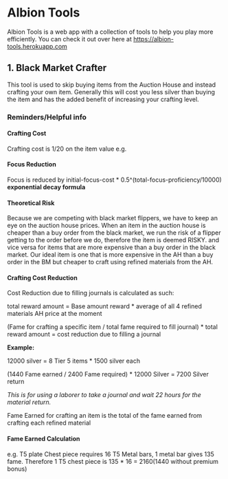 # Albion Tools
Albion Tools is a web app with a collection of tools to help you play more efficiently.
You can check it out over here at https://albion-tools.herokuapp.com
## 1. Black Market Crafter
This tool is used to skip buying items from the Auction House and instead crafting your own item. Generally this will cost you less silver than buying the item and has the added benefit of increasing your crafting level.
### Reminders/Helpful info

#### Crafting Cost
Crafting cost is 1/20 on the item value
e.g. 

#### Focus Reduction
Focus is reduced by initial-focus-cost \* 0.5^(total-focus-proficiency/10000) **exponential decay formula**

#### Theoretical Risk
Because we are competing with black market flippers, we have to keep an eye on the auction house prices. When an item in the auction house is cheaper than a buy order from the black market, we run the risk of a flipper getting to the order before we do, therefore the item is deemed RISKY. and vice versa for items that are more expensive than a buy order in the black market. Our ideal item is one that is more expensive in the AH than a buy order in the BM but cheaper to craft using refined materials from the AH.

#### Crafting Cost Reduction 
Cost Reduction due to filling journals is calculated as such:

total reward amount = Base amount reward * average of all 4 refined materials AH price at the moment

(Fame for crafting a specific item / total fame required to fill journal) * total reward amount = cost reduction due to filling a journal

**Example:**

12000 silver = 8 Tier 5 items * 1500 silver each

(1440 Fame earned / 2400 Fame required) * 12000 Silver = 7200 Silver return

*This is for using a laborer to take a journal and wait 22 hours for the material return.*

Fame Earned for crafting an item is the total of the fame earned from crafting each refined material

#### Fame Earned Calculation
e.g. T5 plate Chest piece requires 16 T5 Metal bars, 1 metal bar gives 135 fame. Therefore 1 T5 chest piece is 135 * 16 = 2160(1440 without premium bonus)
